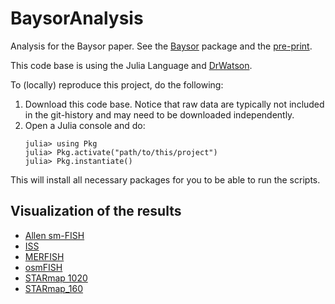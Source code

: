 # BaysorAnalysis

Analysis for the Baysor paper. See the [Baysor](https://github.com/hms-dbmi/Baysor) package and the [pre-print](https://doi.org/10.1101/2020.10.05.326777).

This code base is using the Julia Language and [DrWatson](https://juliadynamics.github.io/DrWatson.jl/stable/).

To (locally) reproduce this project, do the following:

1. Download this code base. Notice that raw data are typically not included in the
   git-history and may need to be downloaded independently.
2. Open a Julia console and do:
   ```
   julia> using Pkg
   julia> Pkg.activate("path/to/this/project")
   julia> Pkg.instantiate()
   ```

This will install all necessary packages for you to be able to run the scripts.


## Visualization of the results

- [Allen sm-FISH](http://vitessce.io/?url=https%3A%2F%2Fsealver.in%2Fvitessce%2Fallen_smfish%2Fconfig.json&theme=dark)
- [ISS](http://vitessce.io/?url=https%3A%2F%2Fsealver.in%2Fvitessce%2Fiss%2Fconfig.json&theme=dark)
- [MERFISH](http://vitessce.io/?url=https%3A%2F%2Fsealver.in%2Fvitessce%2Fmerfish%2Fconfig.json&theme=dark)
- [osmFISH](http://vitessce.io/?url=https%3A%2F%2Fsealver.in%2Fvitessce%2Fosm_fish%2Fconfig.json&theme=dark)
- [STARmap 1020](http://vitessce.io/?url=https%3A%2F%2Fsealver.in%2Fvitessce%2Fstarmap_1020%2Fconfig.json&theme=dark)
- [STARmap_160](http://vitessce.io/?url=https%3A%2F%2Fsealver.in%2Fvitessce%2Fstarmap_160%2Fconfig.json&theme=dark)
